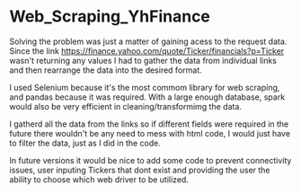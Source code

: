 # Web_Scraping_YhFinance

Solving the problem was just a matter of gaining acess to the request data. Since the link https://finance.yahoo.com/quote/Ticker/financials?p=Ticker wasn't returning any values I had to gather the data from individual links and then rearrange the data into the desired format.

I used Selenium because it's the most commom library for web scraping, and pandas because it was required. With a large enough database, spark would also be very efficient in cleaning/transformimg the data.

I gatherd all the data from the links so if different fields were required in the future there wouldn't be any need to mess with html code, I would just have to filter the data, just as I did in the code.

In future versions it would be nice to add some code to prevent connectivity issues, user inputing Tickers that dont exist and providing the user the ability to choose which web driver to be utilized.
